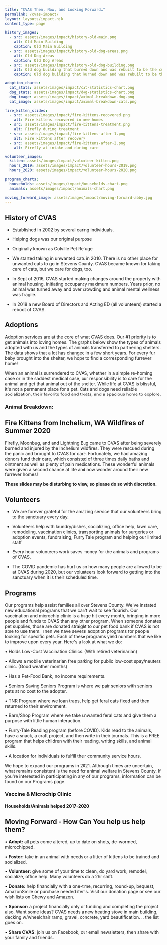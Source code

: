 ```yaml
---
title: "CVAS Then, Now, and Looking Forward…"
permalink: /cvas-impact/
layout: layouts/impact.njk
content_type: page

history_images:
  - src: assets/images/impact/history-old-main.png
    alt: Old Main Building
    caption: Old Main Building
  - src: assets/images/impact/history-old-dog-areas.png
    alt: Old Dog Areas
    caption: Old Dog Areas
  - src: assets/images/impact/history-old-dog-building.png
    alt: Old dog building that burned down and was rebuilt to be the current cat building
    caption: Old dog building that burned down and was rebuilt to be the current cat building

adoption_charts:
  cat_stats: assets/images/impact/cat-statistics-chart.png
  dog_stats: assets/images/impact/dog-statistics-chart.png
  dog_image: assets/images/impact/animal-breakdown-dog.png
  cat_image: assets/images/impact/animal-breakdown-cats.png

fire_kitten_slides:
  - src: assets/images/impact/fire-kittens-recovered.png
    alt: Fire kittens recovered in new homes
  - src: assets/images/impact/fire-kittens-treatment.png
    alt: Firefly during treatment
  - src: assets/images/impact/fire-kittens-after-1.png
    alt: Fire kittens after recovery
  - src: assets/images/impact/fire-kittens-after-2.png
    alt: Firefly at intake and during care

volunteer_images:
  kitten: assets/images/impact/volunteer-kitten.png
  hours_2019: assets/images/impact/volunteer-hours-2019.png
  hours_2020: assets/images/impact/volunteer-hours-2020.png

program_charts:
  households: assets/images/impact/households-chart.png
  animals: assets/images/impact/animals-chart.png

moving_forward_image: assets/images/impact/moving-forward-abby.jpg
---
```


## History of CVAS

- Established in 2002 by several caring individuals.

- Helping dogs was our original purpose

- Originally known as Colville Pet Refuge

- We started taking in unwanted cats in 2010. There is no other place for unwanted cats to go in Stevens County. CVAS became known for taking care of cats, but we care for dogs, too.

- In Sept of 2016, CVAS started making changes around the property with animal housing, initiating occupancy maximum numbers. Years prior, no animal was turned away and over crowding and animal mental wellness was fragile.

- In 2018 a new Board of Directors and Acting ED (all volunteers) started a reboot of CVAS.

## Adoptions

Adoption services are at the core of what CVAS does. Our #1 priority is to get animals into loving homes. The graphs below show the types of animals adopted with us and the types of animals transferred to partnering shelters. The data shows that a lot has changed in a few short years. For every fur baby brought into the shelter, we hope to find a corresponding furrever home!

When an animal is surrendered to CVAS, whether in a simple re-homing case or in the saddest medical case, our responsibility is to care for the animal and get that animal out of the shelter. While life at CVAS is blissful, it's not a permanent place for a pet. Cats and dogs need reliable socialization, their favorite food and treats, and a spacious home to explore.

### Animal Breakdown:

## Fire Kittens from Inchelium, WA Wildfires of Summer 2020

Firefly, Moonbug, and and Lightning Bug came to CVAS after being severely burned and injured by the Inchelium wildfires. They were rescued during the panic and brought to CVAS for care. Fortunately, we had amazing donors fund their care, which consisted of three times daily baths and ointment as well as plenty of pain medications. These wonderful animals were given a second chance at life and now wonder around their new furrever homes!

**These slides may be disturbing to view, so please do so with discretion.**

## Volunteers

- We are forever grateful for the amazing service that our volunteers bring to the sanctuary every day.

- Volunteers help with laundry/dishes, socializing, office help, lawn care, remodeling, vaccination clinics, transporting animals for surgeries or adoption events, fundraising, Furry Tale program and helping our limited staff

- Every hour volunteers work saves money for the animals and programs of CVAS.

- The COVID pandemic has hurt us on how many people are allowed to be at CVAS during 2020, but our volunteers look forward to getting into the sanctuary when it is their scheduled time.

## Programs

Our programs help assist families all over Stevens County. We've instated new educational programs that we can't wait to see flourish. Our vaccination and microchip clinic is a huge hit every month, bringing in more people and funds to CVAS than any other program. When someone donates pet supplies, those are donated straight to our pet food bank if CVAS is not able to use them. Then we have several adoption programs for people looking for specific pets. Each of these programs yield numbers that we like to improve upon every year. Here's a look at what we do:

• Holds Low-Cost Vaccination Clinics. (With retired veterinarian)

• Allows a mobile veterinarian free parking for public low-cost spay/neuters clinic. (Good weather months)

• Has a Pet-Food Bank, no income requirements.

• Seniors Saving Seniors Program is where we pair seniors with seniors pets at no cost to the adopter.

• TNR Program where we loan traps, help get feral cats fixed and then returned to their environment.

• Barn/Shop Program where we take unwanted feral cats and give them a purpose with little human interaction.

• Furry-Tale Reading program (before COVID). Kids read to the animals, have a snack, a craft project, and then write in their journals. This is a FREE program that helps children with their reading, writing skills, and animal skills.

• A location for individuals to fulfill their community service hours.

We hope to expand our programs in 2021. Although times are uncertain, what remains consistent is the need for animal welfare in Stevens County. If you're interested in participating in any of our programs, information can be found on our Programs page.

### Vaccine & Microchip Clinic
#### Households/Animals helped 2017-2020


## Moving Forward - How Can You help us help them?

• **Adopt:** all pets come altered, up to date on shots, de-wormed, microchipped.

• **Foster:** take in an animal with needs or a litter of kittens to be trained and socialized.

• **Volunteer:** give some of your time to clean, do yard work, remodel, socialize, office help. Many volunteers do a 2hr shift.

• **Donate:** help financially with a one-time, recurring, round-up, bequest, AmazonSmile or purchase needed items. Visit our donation page or see our wish lists on Chewy and Amazon.

• **Sponsor:** a project financially only or funding and completing the project also. Want some ideas? CVAS needs a new heating stove in main building, decking w/wheelchair ramp, gravel, concrete, yard beautification. .. the list goes on.

• **Share CVAS**: join us on Facebook, our email newsletters, then share with your family and friends.